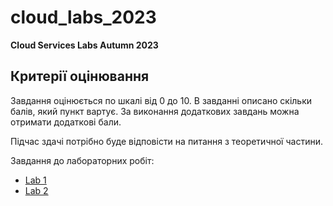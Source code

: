 # cloud_labs_2023
**Cloud Services Labs Autumn 2023**

## Критерії оцінювання

Завдання оцінюється по шкалі від 0 до 10. В завданні описано скільки балів, який пункт вартує. За виконання додаткових завдань можна отримати додаткові бали.

Підчас здачі потрібно буде відповісти на питання з теоретичної частини.

Завдання до лабораторних робіт:

- [Lab 1](lab1.md)
- [Lab 2](lab2.md)